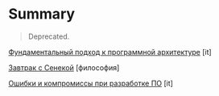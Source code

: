 # Summary

> Deprecated.

[Фундаментальный подход к программной архитектуре](/001.%D0%A4%D1%83%D0%BD%D0%B4%D0%B0%D0%BC%D0%B5%D0%BD%D1%82%D0%B0%D0%BB%D1%8C%D0%BD%D1%8B%D0%B9%20%D0%BF%D0%BE%D0%B4%D1%85%D0%BE%D0%B4%20%D0%BA%20%D0%BF%D1%80%D0%BE%D0%B3%D1%80%D0%B0%D0%BC%D0%BC%D0%BD%D0%BE%D0%B9%20%D0%B0%D1%80%D1%85%D0%B8%D1%82%D0%B5%D0%BA%D1%82%D1%83%D1%80%D0%B5.it/README.md) [it]

[Завтрак с Сенекой](/002.%D0%97%D0%B0%D0%B2%D1%82%D1%80%D0%B0%D0%BA%20%D1%81%20%D0%A1%D0%B5%D0%BD%D0%B5%D0%BA%D0%BE%D0%B9.%D1%84%D0%B8%D0%BB%D0%BE%D1%81%D0%BE%D1%84%D0%B8%D1%8F/README.md) [философия]

[Ошибки и компромиссы при разработке ПО](/003.%D0%9E%D1%88%D0%B8%D0%B1%D0%BA%D0%B8%20%D0%B8%20%D0%BA%D0%BE%D0%BC%D0%BF%D1%80%D0%BE%D0%BC%D0%B8%D1%81%D1%81%D1%8B%20%D0%BF%D1%80%D0%B8%20%D1%80%D0%B0%D0%B7%D1%80%D0%B0%D0%B1%D0%BE%D1%82%D0%BA%D0%B5%20%D0%9F%D0%9E.it/README.md) [it]

